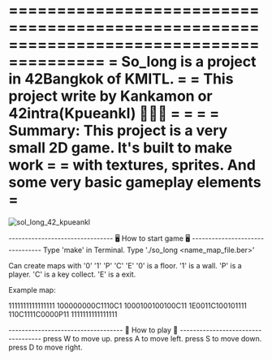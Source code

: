 ========================================================================================
=                     So_long is a project in 42Bangkok of KMITL.                      =
=               This project write by Kankamon or 42intra(Kpueankl) 👩🏼‍💻                 =
=                                                                                      =
=      Summary: This project is a very small 2D game. It's built to make work          =
=               with textures, sprites. And some very basic gameplay elements          =
========================================================================================

![sol_long_42_kpueankl](https://github.com/user-attachments/assets/5bf03460-bc28-4102-8a8e-4ae9696f26da)

-------------------------------- 🖥 How to start game 🖥 --------------------------------
Type 'make' in Terminal.
Type './so_long <name_map_file.ber>'

Can create maps with '0' '1' 'P' 'C' 'E'
'0' is a floor.
'1' is a wall.
'P' is a player.
'C' is a key collect.
'E' is a exit.

Example map:

1111111111111111
100000000C1110C1
1000100100100C11
1E0011C100101111
110C1111C0000P11
1111111111111111

----------------------------------- 👾 How to play 👾 -----------------------------------
press W to move up.
press A to move left.
press S to move down.
press D to move right.
